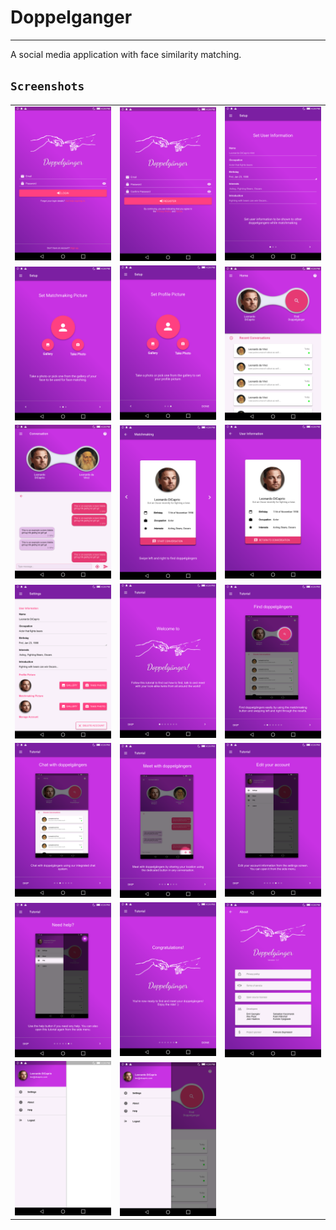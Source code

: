 # Doppelganger
---
A social media application with face similarity matching.

## `Screenshots`

<table style="margin: auto">
  <tr>
    <td>
        <img src="./ui-design-final/1-Login-82363785-1522620810.png"  alt="1" width=240px>
    </td>
    <td>
        <img src="./ui-design-final/2-Registration-82363786-1522620838.png" align="right" alt="2" width=240px>
    </td>
    <td>
        <img src="./ui-design-final/3-Setup-User-Info-82363787-1522674992.png"  alt="1" width=240px>
    </td>
  </tr>
  <tr>
    <td>
        <img src="./ui-design-final/4-Setup-Matchmaking-Picture-82363788-1522620893.png" align="right" alt="2" width=240px>
    </td>
    <td>
        <img src="./ui-design-final/5-Setup-Profile-Picture-82363789-1522620920.png"  alt="1" width=240px>
    </td>
    <td>
        <img src="./ui-design-final/6-Home-Screen-82363790-1522676236.png" align="right" alt="2" width=240px>
    </td>
  </tr>
  <tr>
    <td>
        <img src="./ui-design-final/7-Conversation-82363791-1522621020.png"  alt="1" width=240px>
    </td>
    <td>
        <img src="./ui-design-final/8-Matchmaking-82363792-1522620623.png" align="right" alt="2" width=240px>
    </td>
    <td>
        <img src="./ui-design-final/9-User-Info-82363793-1522620638.png"  alt="1" width=240px>
    </td>
  </tr>
  <tr>
    <td>
        <img src="./ui-design-final/10-Settings-82363794-1522618394.png" align="right" alt="2" width=240px>
    </td>
    <td>
        <img src="./ui-design-final/11-Tutorial-1-82363795-1522673059.png"  alt="1" width=240px>
    </td>
    <td>
        <img src="./ui-design-final/12-Tutorial-2-82610019-1522673042.png" align="right" alt="2" width=240px>
    </td>
  </tr>
  <tr>
    <td>
        <img src="./ui-design-final/13-Tutorial-3-82610031-1522673027.png"  alt="1" width=240px>
    </td>
    <td>
        <img src="./ui-design-final/14-Tutorial-4-82618921-1522673629.png" align="right" alt="2" width=240px>
    </td>
    <td>
        <img src="./ui-design-final/15-Tutorial-5-82618930-1522674120.png"  alt="1" width=240px>
    </td>
  </tr>
  <tr>
    <td>
        <img src="./ui-design-final/16-Tutorial-6-82618933-1522674471.png" align="right" alt="2" width=240px>
    </td>
    <td>
        <img src="./ui-design-final/17-Tutorial-7-82610056-1522673155.png"  alt="1" width=240px>
    </td>
    <td>
        <img src="./ui-design-final/18-About-82363796-1522617090.png" align="right" alt="2" width=240px>
    </td>
  </tr>
  <tr>
    <td>
        <img src="./ui-design-final/19-Side-Menu-82363797-1522616793.png"  alt="1" width=240px>
    </td>
    <td>
        <img src="./ui-design-final/20-Home-Screen-Side-Menu-82619084-1522674781.png" align="right" alt="2" width=240px>
    </td>
  </tr>
</table>
